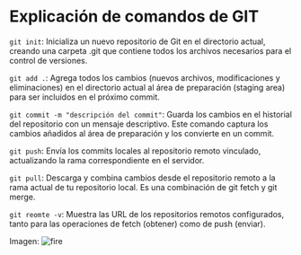 # Explicación de comandos de GIT

`git init`: Inicializa un nuevo repositorio de Git en el directorio actual, creando una carpeta .git que contiene todos los archivos necesarios para el control de versiones.

`git add .`:  Agrega todos los cambios (nuevos archivos, modificaciones y eliminaciones) en el directorio actual al área de preparación (staging area) para ser incluidos en el próximo commit.

`git commit -m "descripción del commit"`: Guarda los cambios en el historial del repositorio con un mensaje descriptivo. Este comando captura los cambios añadidos al área de preparación y los convierte en un commit.

`git push`: Envía los commits locales al repositorio remoto vinculado, actualizando la rama correspondiente en el servidor.

`git pull`: Descarga y combina cambios desde el repositorio remoto a la rama actual de tu repositorio local. Es una combinación de git fetch y git merge.

`git reomte -v`: Muestra las URL de los repositorios remotos configurados, tanto para las operaciones de fetch (obtener) como de push (enviar).

Imagen: ![fire](https://ih1.redbubble.net/image.2559722086.9514/bg,f8f8f8-flat,750x,075,f-pad,750x1000,f8f8f8.jpg)